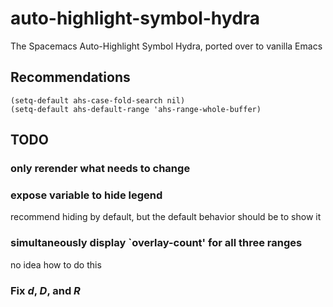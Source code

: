 # auto-highlight-symbol-hydra
The Spacemacs Auto-Highlight Symbol Hydra, ported over to vanilla Emacs

## Recommendations

```elisp
(setq-default ahs-case-fold-search nil)
(setq-default ahs-default-range 'ahs-range-whole-buffer)
```

## TODO

### only rerender what needs to change

### expose variable to hide legend

recommend hiding by default, but the default behavior should be to show it

### simultaneously display `overlay-count' for all three ranges

no idea how to do this

### Fix _d_, _D_, and _R_
